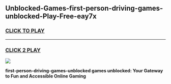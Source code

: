 
## Unblocked-Games-first-person-driving-games-unblocked-Play-Free-eay7x
<h3>
<a href="https://premium76.site?title=first-person-driving-games-unblocked&ref=18A1">CLICK TO PLAY</a></h3>
<hr>

<h3>
<a href="https://premium76.site?title=first-person-driving-games-unblocked&ref=18A1">CLICK 2 PLAY</a>
  
</h3>

<a href="https://premium76.site?title=first-person-driving-games-unblocked&ref=18A1"><img src="https://clearcache.store/games.png"></a>


**first-person-driving-games-unblocked games unblocked: Your Gateway to Fun and Accessible Online Gaming**
